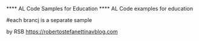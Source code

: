 **** AL Code Samples for Education ****
AL Code examples for education

#each brancj is a separate sample


by RSB
https://robertostefanettinavblog.com


